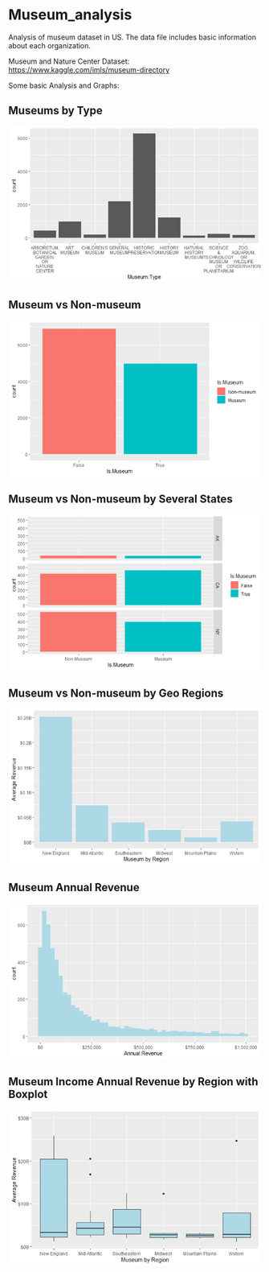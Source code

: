 # Museum_analysis
Analysis of museum dataset in US. The data file includes basic information about each organization. 

Museum and Nature Center Dataset: https://www.kaggle.com/imls/museum-directory

Some basic Analysis and Graphs:

## Museums by Type
![](image/Museum_type.png)

## Museum vs Non-museum

![](image/is_museum.png)

## Museum vs Non-museum by Several States

![](image/is_museum_by_states.png)

## Museum vs Non-museum by Geo Regions

![](image/museum_by_region.jpg)

## Museum Annual Revenue 

![](image/museme_by_annual_revenue.jpg)

## Museum Income Annual Revenue by Region with Boxplot

![](image/muse_by_region_revenue.png)
